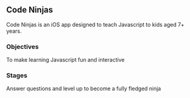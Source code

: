 ## Code Ninjas

Code Ninjas is an iOS app designed to teach Javascript to kids aged 7+ years.

### Objectives

To make learning Javascript fun and interactive

### Stages

Answer questions and level up to become a fully fledged ninja